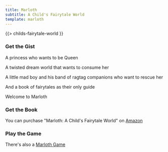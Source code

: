 ```yaml
---
title: Marloth
subtitle: A Child's Fairytale World
template: marloth 
---
```


{{> childs-fairytale-world }}

### Get the Gist

A princess who wants to be Queen

A twisted dream world that wants to consume her

A little mad boy and his band of ragtag companions who want to rescue her

And a book of fairytales as their only guide

Welcome to Marloth

### Get the Book

You can purchase "Marloth: A Child's Fairytale World" on <a target="_blank" href="http://www.amazon.com/Marloth-Childs-Fairytale-Christopher-Johnson/dp/0615484387">Amazon</a>

### Play the Game

There's also a [Marloth Game](./marloth-games.md)
